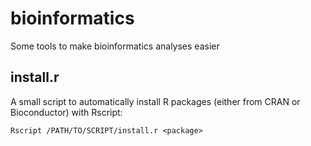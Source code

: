 # bioinformatics
Some tools to make bioinformatics analyses easier

## install.r

A small script to automatically install R packages (either from CRAN or Bioconductor) with Rscript:

`Rscript /PATH/TO/SCRIPT/install.r <package>`
